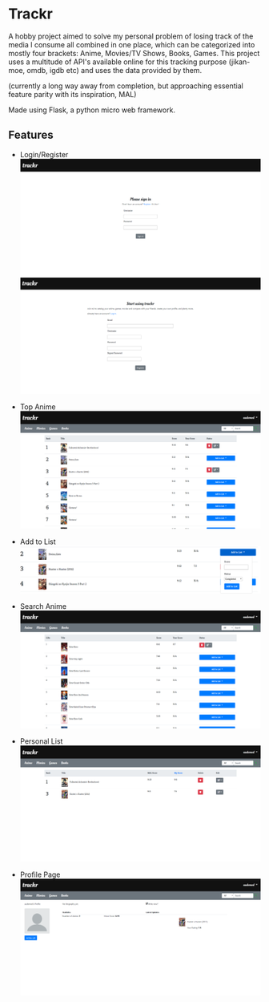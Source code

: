 # Trackr

A hobby project aimed to solve my personal problem of losing track of the media I consume all combined in one place, which can be categorized into mostly four brackets: Anime, Movies/TV Shows, Books, Games. This project uses a multitude of API's available online for this tracking purpose (jikan-moe, omdb, igdb etc) and uses the data provided by them. 

(currently a long way away from completion, but approaching essential feature parity with its inspiration, MAL)

Made using Flask, a python micro web framework.

## Features

- Login/Register 
 ![Login Page](screenshots/login_page.PNG)
 ![Register Page](screenshots/register_page.PNG)
 
- Top Anime
 ![Top Anime Page](screenshots/top_anime.PNG)

- Add to List
 ![Add to List dropdown](screenshots/add_to_list.PNG)

- Search Anime
 ![Search Results Page](screenshots/search_page.PNG)

- Personal List
 ![Personal List Page](screenshots/personal_list.PNG)

- Profile Page
 ![Profile Page](screenshots/profile_page.PNG)
